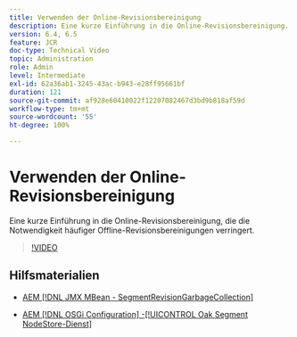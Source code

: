 ```yaml
---
title: Verwenden der Online-Revisionsbereinigung
description: Eine kurze Einführung in die Online-Revisionsbereinigung. Durch die Online-Revisionsbereinigung entfällt die Notwendigkeit einer häufigen Offline-Revisionsbereinigung.
version: 6.4, 6.5
feature: JCR
doc-type: Technical Video
topic: Administration
role: Admin
level: Intermediate
exl-id: 62a36ab1-3245-43ac-b943-e28ff95661bf
duration: 121
source-git-commit: af928e60410022f12207082467d3bd9b818af59d
workflow-type: tm+mt
source-wordcount: '55'
ht-degree: 100%

---
```


# Verwenden der Online-Revisionsbereinigung

Eine kurze Einführung in die Online-Revisionsbereinigung, die die Notwendigkeit häufiger Offline-Revisionsbereinigungen verringert.

>[!VIDEO](https://video.tv.adobe.com/v/17004?quality=12&learn=on)

## Hilfsmaterialien

* [AEM [!DNL JMX MBean - SegmentRevisionGarbageCollection]](http://localhost:4502/system/console/jmx/org.apache.jackrabbit.oak%3Aname%3DSegment+node+store+revision+garbage+collection%2Ctype%3DSegmentRevisionGarbageCollection)

* [AEM [!DNL OSGi Configuration] -[!UICONTROL Oak Segment NodeStore-Dienst]](http://localhost:4502/system/console/configMgr/org.apache.jackrabbit.oak.segment.SegmentNodeStoreService)

